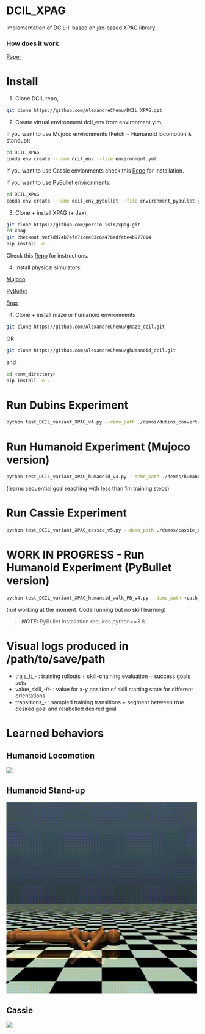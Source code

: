 # DCIL_XPAG
Implementation of DCIL-II based on jax-based XPAG library. 

### How does it work

[Paper](https://arxiv.org/abs/2211.04786)

# Install 

1. Clone DCIL repo,

```sh
git clone https://github.com/AlexandreChenu/DCIL_XPAG.git
```

2. Create virtual environment dcil_env from environment.ylm,


If you want to use Mujoco environments (Fetch + Humanoid locomotion & standup): 
```sh
cd DCIL_XPAG
conda env create --name dcil_env --file environment.yml
```
If you want to use Cassie envionments check this [Repo](https://github.com/perrin-isir/gym-cassie-run) for installation. 

If you want to use PyBullet environments:

```sh
cd DCIL_XPAG
conda env create --name dcil_env_pybullet --file environment_pybullet.yml
```


3. Clone + install XPAG (+ Jax),

```sh
git clone https://github.com/perrin-isir/xpag.git
cd xpag
git checkout 9ef7dd74b74fc71cee83c6a476adfebe4b977814
pip install -e .
```

Check this [Repo](https://github.com/perrin-isir/xpag) for instructions.

4. Install physical simulators, 

[Mujoco](https://github.com/openai/mujoco-py)

[PyBullet](https://pypi.org/project/pybullet/)

[Brax](https://github.com/google/brax)


4. Clone + install maze or humanoid environments 

```sh
git clone https://github.com/AlexandreChenu/gmaze_dcil.git
```
OR

```sh
git clone https://github.com/AlexandreChenu/ghumanoid_dcil.git
```

and 

```sh
cd <env_directory>
pip install -e .
```

# Run Dubins Experiment

```sh
python test_DCIL_variant_XPAG_v4.py --demo_path ./demos/dubins_convert/1.demo --save_path /path/to/save/path
```

# Run Humanoid Experiment (Mujoco version)

```sh
python test_DCIL_variant_XPAG_humanoid_v4.py --demo_path ./demos/humanoid_convert/1.demo --save_path <path_to_results_directory> --eps_state 0.5  --value_clipping 1
```

(learns sequential goal reaching with less than 1m training steps)

# Run Cassie Experiment

```sh
python test_DCIL_variant_XPAG_cassie_v5.py --demo_path ./demos/cassie_convert/1.demo --save_path <path_to_results_directory> --eps_state 0.5  --value_clipping 1
```

# WORK IN PROGRESS - Run Humanoid Experiment (PyBullet version) 

```sh
python test_DCIL_variant_XPAG_humanoid_walk_PB_v4.py --demo_path <path_to_this_directory>/demos/humanoid_PB_walk/ --save_path <path_to_results_directory> --eps_state 0.2  --value_clipping 1
```

(not working at the moment. Code running but no skill learning) 

> **_NOTE:_**  PyBullet installation requires python==3.8  

# Visual logs produced in /path/to/save/path

- trajs_it_- : training rollouts + skill-chaining evaluation + success goals sets 
- value_skill_-_it_- : value for x-y position of skill starting state for different orientations 
- transitions_- : sampled training transitions + segment between true desired goal and relabelled desired goal

# Learned behaviors 

## Humanoid Locomotion

![](https://github.com/AlexandreChenu/DCIL_XPAG/blob/main/media/humanoid_locomotion.gif)

## Humanoid Stand-up 

![](https://github.com/AlexandreChenu/DCIL_XPAG/blob/main/media/humanoid_standup.gif)

## Cassie 

![](https://github.com/AlexandreChenu/DCIL_XPAG/blob/main/media/cassie_run_slow.gif)


